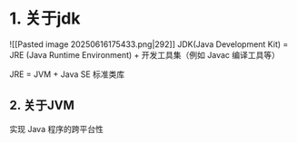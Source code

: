 # 1. 关于jdk
![[Pasted image 20250616175433.png|292]]
JDK(Java Development Kit) = JRE (Java Runtime Environment) + 开发工具集（例如 Javac 编译工具等）

JRE = JVM + Java SE 标准类库
## 2. 关于JVM
实现 Java 程序的跨平台性